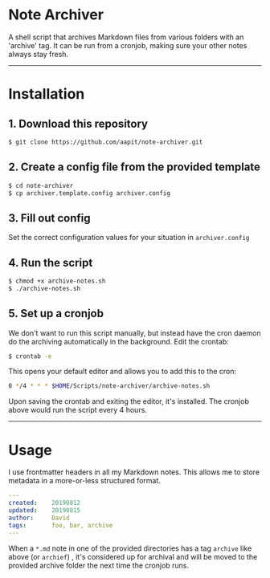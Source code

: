 # Note Archiver
A shell script that archives Markdown files from various folders with an 'archive' tag. It can be run from a cronjob, making sure your other notes always stay fresh.

________________________________________________________________________________

# Installation
## 1. Download this repository
```bash
$ git clone https://github.com/aapit/note-archiver.git
```

## 2. Create a config file from the provided template
```bash
$ cd note-archiver
$ cp archiver.template.config archiver.config
```

## 3. Fill out config
Set the correct configuration values for your situation in `archiver.config`

## 4. Run the script
```bash
$ chmod +x archive-notes.sh
$ ./archive-notes.sh
```

## 5. Set up a cronjob
We don't want to run this script manually, but instead have the cron daemon do the archiving automatically in the background.
Edit the crontab:
```bash
$ crontab -e
```
This opens your default editor and allows you to add this to the cron:
```bash
0 */4 * * * $HOME/Scripts/note-archiver/archive-notes.sh
```
Upon saving the crontab and exiting the editor, it's installed.
The cronjob above would run the script every 4 hours.

________________________________________________________________________________

# Usage
I use frontmatter headers in all my Markdown notes.
This allows me to store metadata in a more-or-less structured format.

```yaml
---
created:    20190812
updated:    20190815
author:     David
tags:       foo, bar, archive
---
```
When a `*.md` note in one of the provided directories has a tag `archive` like above (or `archief`) , it's considered up for archival and will be moved to the provided archive folder the next time the cronjob runs.
